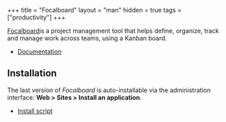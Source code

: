 +++
title = "Focalboard"
layout = "man"
hidden = true
tags = ["productivity"]
+++

[Focalboard](https://www.focalboard.com/)is a project management tool that helps define, organize, track and manage work across teams, using a Kanban board.

- [Documentation](https://www.focalboard.com/guide/user/)

## Installation

The last version of *Focalboard* is auto-installable via the administration interface: **Web > Sites > Install an application**.

- [Install script](https://admin.alwaysdata.com/site/application/script/169/detail/)

